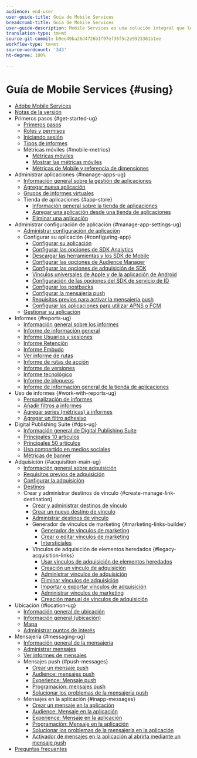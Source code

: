 ```yaml
---
audience: end-user
user-guide-title: Guía de Mobile Services
breadcrumb-title: Guía de Mobile Services
user-guide-description: Mobile Services es una solución integral que le ayuda a adquirir e interactuar con los usuarios de aplicaciones móviles y a optimizar sus experiencias.
translation-type: tm+mt
source-git-commit: b9ee49ba26d4726b1f97ef36f5c2e9923361b1ee
workflow-type: tm+mt
source-wordcount: '343'
ht-degree: 100%

---
```



# Guía de Mobile Services {#using}

+ [Adobe Mobile Services](home.md)
+ [Notas de la versión](whatsnew.md)
+ Primeros pasos {#get-started-ug}
   + [Primeros pasos](gs/gs.md)
   + [Roles y permisos](gs/c-mob-roles-and-permissions.md)
   + [Iniciando sesión](gs/gs-signin.md)
   + [Tipos de informes](gs/reports-types.md)
   + Métricas móviles {#mobile-metrics}
      + [Métricas móviles](gs/metrics/metrics.md)
      + [Mostrar las métricas móviles](gs/metrics/overview.md)
      + [Métricas de Mobile y referencia de dimensiones](gs/metrics/metrics-reference.md)
+ Administrar aplicaciones {#manage-apps-ug}
   + [Información general sobre la gestión de aplicaciones](manage-apps/manage-apps.md)
   + [Agregar nueva aplicación](manage-apps/t-new-app.md)
   + [Grupos de informes virtuales](manage-apps/c-mob-vrs.md)
   + Tienda de aplicaciones {#app-store}
      + [Información general sobre la tienda de aplicaciones](manage-apps/c-app-store/c-app-store.md)
      + [Agregar una aplicación desde una tienda de aplicaciones](manage-apps/c-app-store/t-app-store-app.md)
      + [Eliminar una aplicación](manage-apps/t-delete-apps.md)
+ Administrar configuración de aplicación {#manage-app-settings-ug}
   + [Administrar configuración de aplicación](c-manage-app-settings/c-manage-app-settings.md)
   + Configurar su aplicación {#configuring-app}
      + [Configurar su aplicación ](c-manage-app-settings/c-mob-confg-app/c-mob-confg-app.md)
      + [Configurar las opciones de SDK Analytics](c-manage-app-settings/c-mob-confg-app/t-config-analytics/t-config-analytics.md)
      + [Descargar las herramientas y los SDK de Mobile](c-manage-app-settings/c-mob-confg-app/t-config-analytics/download-sdk.md)
      + [Configurar las opciones de Audience Manager](c-manage-app-settings/c-mob-confg-app/t-config-aam.md)
      + [Configurar las opciones de adquisición de SDK](c-manage-app-settings/c-mob-confg-app/t-config-acquisition.md)
      + [Vínculos universales de Apple y de la aplicación de Android](c-manage-app-settings/c-mob-confg-app/c-universal-app-links.md)
      + [Configuración de las opciones del SDK de servicio de ID](c-manage-app-settings/c-mob-confg-app/t-config-visitor.md)
      + [Configurar los postbacks](c-manage-app-settings/c-mob-confg-app/signals.md)
      + [Configurar la mensajería push](c-manage-app-settings/c-mob-confg-app/configure-push-messaging/configure-push-messaging.md)
      + [Requisitos previos para activar la mensajería push](c-manage-app-settings/c-mob-confg-app/configure-push-messaging/prerequisites-push-messaging.md)
      + [Configurar las aplicaciones para utilizar APNS o FCM](c-manage-app-settings/c-mob-confg-app/configure-push-messaging/configure-app-apns-gcm.md)
   + [Gestionar su aplicación](c-manage-app-settings/c-mob-manage-app.md)
+ Informes {#reports-ug}
   + [Información general sobre los informes](usage/usage.md)
   + [Informe de información general](usage/usage-overview.md)
   + [Informe Usuarios y sesiones](usage/users-sessions.md)
   + [Informe Retención](usage/reports-retention.md)
   + [Informe Embudo](usage/reports-funnel.md)
   + [Ver informe de rutas](usage/reports-view-paths.md)
   + [Informe de rutas de acción](usage/reports-action-paths.md)
   + [Informe de versiones](usage/c-reports-versions.md)
   + [Informe tecnológico](usage/reports-technology.md)
   + [Informe de bloqueos](usage/c-crashes.md)
   + [Informe de información general de la tienda de aplicaciones](usage/c-app-store-store-performance.md)
+ Uso de informes {#work-with-reports-ug}
   + [Personalización de informes](usage/reports-customize/reports-customize.md)
   + [Añadir filtros a informes](usage/reports-customize/t-reports-customize.md)
   + [Agregar series (métricas) a informes](usage/reports-customize/t-reports-series.md)
   + [Agregar un filtro adhesivo](usage/reports-customize/t-sticky-filter.md)
+ Digital Publishing Suite {#dps-ug}
   + [Información general de Digital Publishing Suite](dps/dps.md)
   + [Principales 10 artículos](dps/dps-top-ten-articles.md)
   + [Principales 50 artículos](dps/dps-top-50-articles.md)
   + [Uso compartido en medios sociales](dps/dps-social-sharing.md)
   + [Métricas de banner](dps/dps-banner-metrics.md)
+ Adquisición {#acquisition-main-ug}
   + [Información general sobre adquisición](acquisition-main/acquisition-main.md)
   + [Requisitos previos de adquisición](acquisition-main/c-acquisition-prerequisites.md)
   + [Configurar la adquisición](acquisition-main/t-enable-acquisition.md)
   + [Destinos](acquisition-main/c-create-destinations.md)
   + Crear y administrar destinos de vínculo {#create-manage-link-destination}
      + [Crear y administrar destinos de vínculo ](acquisition-main/c-manage-link-destinations/c-manage-link-destinations.md)
      + [Crear un nuevo destino de vínculo](acquisition-main/c-manage-link-destinations/t-create-new-app-deep-link-destination.md)
      + [Administrar destinos de vínculo](acquisition-main/c-manage-link-destinations/t-archive-unarchive-link-destinations.md)
      + Generador de vínculos de marketing {#marketing-links-builder}
         + [Generador de vínculos de marketing](acquisition-main/c-marketing-links-builder/c-marketing-links-builder.md)
         + [Crear o editar vínculos de marketing](acquisition-main/c-marketing-links-builder/t-create-edit-adobe-links/t-create-edit-adobe-links.md)
         + [Intersticiales](acquisition-main/c-marketing-links-builder/t-create-edit-adobe-links/t-interstitials.md)
      + Vínculos de adquisición de elementos heredados {#legacy-acquisition-links}
         + [Usar vínculos de adquisición de elementos heredados](acquisition-main/c-marketing-links-builder/t-create-edit-adobe-links/c-use-legacy-acquisition-links/c-use-legacy-acquisition-links.md)
         + [Creación un vínculo de adquisición](acquisition-main/c-marketing-links-builder/t-create-edit-adobe-links/c-use-legacy-acquisition-links/t-acquisition-link.md)
         + [Administrar vínculos de adquisición](acquisition-main/c-marketing-links-builder/t-create-edit-adobe-links/c-use-legacy-acquisition-links/c-manage-acquisition-links/c-manage-acquisition-links.md)
         + [Eliminar vínculos de adquisición](acquisition-main/c-marketing-links-builder/t-create-edit-adobe-links/c-use-legacy-acquisition-links/c-manage-acquisition-links/t-acquisition-del.md)
         + [Importar o exportar vínculos de adquisición](acquisition-main/c-marketing-links-builder/t-create-edit-adobe-links/c-use-legacy-acquisition-links/c-manage-acquisition-links/t-acquisition-import.md)
         + [Administrar vínculos de marketing](acquisition-main/c-marketing-links-builder/c-manage-adobe-links.md)
         + [Creación manual de vínculos de adquisición](acquisition-main/c-marketing-links-builder/acquisition-link-manual.md)
+ Ubicación {#location-ug}
   + [Información general de ubicación](location/location-overview.md)
   + [Información general (ubicación)](location/c-location-overview.md)
   + [Mapa](location/c-map-points.md)
   + [Administrar puntos de interés](location/t-manage-points.md)
+ Mensajería {#messaging-ug}
   + [Información general de la mensajería](in-app-messaging/in-app-messaging.md)
   + [Administrar mensajes](in-app-messaging/messages-manage/messages-manage.md)
   + [Ver informes de mensajes](in-app-messaging/messages-manage/view-message-reports.md)
   + Mensajes push {#push-messages}
      + [Crear un mensaje push](in-app-messaging/t-create-push-message/t-create-push-message.md)
      + [Audience: mensajes push](in-app-messaging/t-create-push-message/c-audience-push-message.md)
      + [Experience: Mensaje push](in-app-messaging/t-create-push-message/c-experience-push-message.md)
      + [Programación: mensajes push](in-app-messaging/t-create-push-message/c-schedule-push-message.md)
      + [Solucionar los problemas de la mensajería push](in-app-messaging/t-create-push-message/c-troubleshooting-push-messaging.md)
   + Mensajes en la aplicación {#inapp-messages}
      + [Crear un mensaje en la aplicación](in-app-messaging/t-in-app-message/t-in-app-message.md)
      + [Audience: Mensaje en la aplicación](in-app-messaging/t-in-app-message/c-audience-in-app-message.md)
      + [Experience: Mensaje en la aplicación](in-app-messaging/t-in-app-message/c-experience-in-app-message.md)
      + [Programación: Mensaje en la aplicación](in-app-messaging/t-in-app-message/c-schedule-in-app-message.md)
      + [Solucionar los problemas de la mensajería en la aplicación](in-app-messaging/t-in-app-message/in-apps-ts.md)
      + [Activador de mensajes en la aplicación al abrirla mediante un mensaje push](in-app-messaging/t-mob-trig-in-app-open-app-from-push.md)
+ [Preguntas frecuentes](faq-mobile.md)